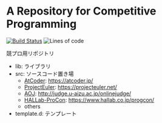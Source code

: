 
# A Repository for Competitive Programming

[![Build Status](https://travis-ci.com/ArkArk/competitive-programming.svg?branch=master)](https://travis-ci.com/ArkArk/competitive-programming)
![Lines of code](https://tokei.rs/b1/github/ArkArk/competitive-programming?category=code)

競プロ用リポジトリ

- lib: ライブラリ
- src: ソースコード置き場
  - [AtCoder](src/AtCoder): https://atcoder.jp/
  - [ProjectEuler](src/ProjectEuler): https://projecteuler.net/
  - [AOJ](src/AOJ): http://judge.u-aizu.ac.jp/onlinejudge/
  - [HALLab-ProCon](src/HALLab-ProCon): https://www.hallab.co.jp/progcon/
  - others
- template.d: テンプレート
